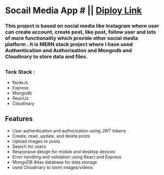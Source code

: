 # Socail Media App  # || [Diploy Link](https://my-social-media-apps2.netlify.app/)

### This project is based on social media like Instagram where user can create account, create post, like post, follow user and lots of more functionality which provide other social media platform . It is MERN stack project where i have used Authentication and Authorisation and Mongodb and Cloudinary to store data and files.
##

### Teck Stack :
 - NodeJs
 - Express
 - Mongodb
 - ReactJs
 - Cloudinary

 
 



## Features
- User authentication and authorization using JWT tokens
- Create, read, update, and delete  posts
- Upload images to posts
- Search for users
- Responsive design for mobile and desktop devices
- Error handling and validation using React and Express
- MongoDB Atlas database for data storage
- used Cloudinary to store images/videos

